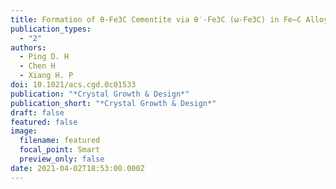 ```yaml
---
title: Formation of θ-Fe3C Cementite via θ′-Fe3C (ω-Fe3C) in Fe–C Alloys
publication_types:
  - "2"
authors:
  - Ping D. H
  - Chen H
  - Xiang H. P
doi: 10.1021/acs.cgd.0c01533
publication: "*Crystal Growth & Design*"
publication_short: "*Crystal Growth & Design*"
draft: false
featured: false
image:
  filename: featured
  focal_point: Smart
  preview_only: false
date: 2021-04-02T18:53:00.000Z
---
```

